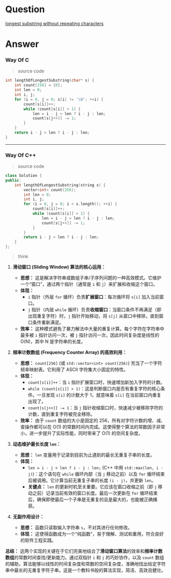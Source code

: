 # Question

[longest substring without repeating characters](https://leetcode.cn/problems/longest-substring-without-repeating-characters/)



# Answer

### Way Of C

> source code

```c
int lengthOfLongestSubstring(char* s) {
    int count[256] = {0};
    int len = 0;
    int i, j;
    for (i = 0, j = 0; s[i] != '\0'; ++i) {
        count[s[i]]++;
        while (count[s[i]] > 1) {
            len = i - j > len ? i - j : len;
            count[s[j++]] -= 1;
        }
    }
    return i - j > len ? i - j : len;
}
```

---


### Way Of C++

> source code

```c++
class Solution {
public:
    int lengthOfLongestSubstring(string s) {
        vector<int> count(256);
        int len = 0;
        int i, j;
        for (i = 0, j = 0; i < s.length(); ++i) {
            count[s[i]]++;
            while (count[s[i]] > 1) {
                len = i - j > len ? i - j : len;
                count[s[j++]] -= 1;
            }
        }
        return i - j > len ? i - j : len;
    }
};
```

> think

1.  **滑动窗口 (Sliding Window) 算法的核心运用：**
    *   **思想：** 这是解决字符串或数组子串/子序列问题的一种高效模式。它维护一个“窗口”，通过两个指针（通常是 `i` 和 `j`）来扩展和收缩这个窗口。
    *   **体现：**
        *   `i` 指针（外层 `for` 循环）负责**扩展窗口**：每次循环将 `s[i]` 加入当前窗口。
        *   `j` 指针（内层 `while` 循环）负责**收缩窗口**：当窗口条件不再满足（即出现重复字符）时，`j` 指针开始移动，将 `s[j]` 从窗口中移除，直到窗口条件重新满足。
    *   **效率：** 这种模式避免了暴力解法中大量的重复计算。每个字符在字符串中最多被 `i` 指针访问一次，被 `j` 指针访问一次，因此时间复杂度是线性的 O(N)，其中 N 是字符串的长度。

2.  **频率计数数组 (Frequency Counter Array) 的高效利用：**
    *   **思想：** `count[256]` (或 `std::vector<int> count(256)`) 充当了一个字符频率映射表。它利用了 ASCII 字符集大小固定的特性。
    *   **体现：**
        *   `count[s[i]]++`：当 `i` 指针扩展窗口时，快速增加新加入字符的计数。
        *   `while (count[s[i]] > 1)`：这是判断窗口内是否有重复字符的核心条件。一旦发现 `s[i]` 的计数大于 1，就意味着 `s[i]` 在当前窗口内重复出现了。
        *   `count[s[j++]] -= 1`：当 `j` 指针收缩窗口时，快速减少被移除字符的计数，直到重复字符被完全移除。
    *   **效率：** 由于 `count` 数组的大小是固定的 256，所有对字符计数的增、减、查操作都可以在 O(1) 的常数时间内完成。这使得整个算法的常数因子非常小，进一步提升了实际性能，同时带来了 O(1) 的空间复杂度。

3.  **动态维护最长长度 `len`：**
    *   **思想：** `len` 变量用于记录到目前为止遇到的最长无重复子串的长度。
    *   **体现：**
        *   `len = i - j > len ? i - j : len;` (C++ 中用 `std::max(len, i - j)`)：这个语句在 `while` 循环内部（当 `j` 移动之前）以及 `for` 循环结束后被调用。它计算当前无重复子串的长度 `(i - j)`，并更新 `len`。
        *   **关键点：** `len` 的更新时机至关重要。它应该在窗口收缩之前（即 `j` 移动之前）记录当前有效的窗口长度。最后一次更新在 `for` 循环结束后，确保即使最后一个子串是无重复的且是最大的，也能被正确捕获。

4.  **无副作用设计：**
    *   **思想：** 函数只读取输入字符串 `s`，不对其进行任何修改。
    *   **体现：** 这使得函数成为一个“纯函数”，易于理解、测试和重用，符合良好的软件工程实践。

**总结：**
这两个实现的关键在于它们完美地结合了**滑动窗口算法**的效率和**频率计数数组**的常数时间查找/更新能力。通过双指针 `i` 和 `j` 的巧妙协作，以及 `count` 数组的辅助，算法能够以线性的时间复杂度和常数的空间复杂度，准确地找出给定字符串中最长的无重复字符子串。这是一个教科书般的算法实现，简洁、高效且健壮。
